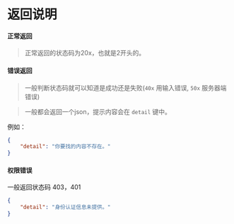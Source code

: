 返回说明
====

#### 正常返回


> 正常返回的状态码为20x，也就是2开头的。

#### 错误返回

> 一般判断状态码就可以知道是成功还是失败(`40x` 用输入错误, `50x` 服务器端错误)

> 一般都会返回一个json，提示内容会在 `detail` 键中。

例如：

```json
{
    "detail": "你要找的内容不存在。"
}
```

#### 权限错误

一般返回状态码 403，401

```json
{
    "detail": "身份认证信息未提供。"
}
```


